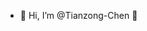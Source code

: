- 👋 Hi, I’m @Tianzong-Chen 🐺


<!---
Tianzong-Chen/Tianzong-Chen is a ✨ special ✨ repository because its `README.md` (this file) appears on your GitHub profile.
You can click the Preview link to take a look at your changes.
--->
